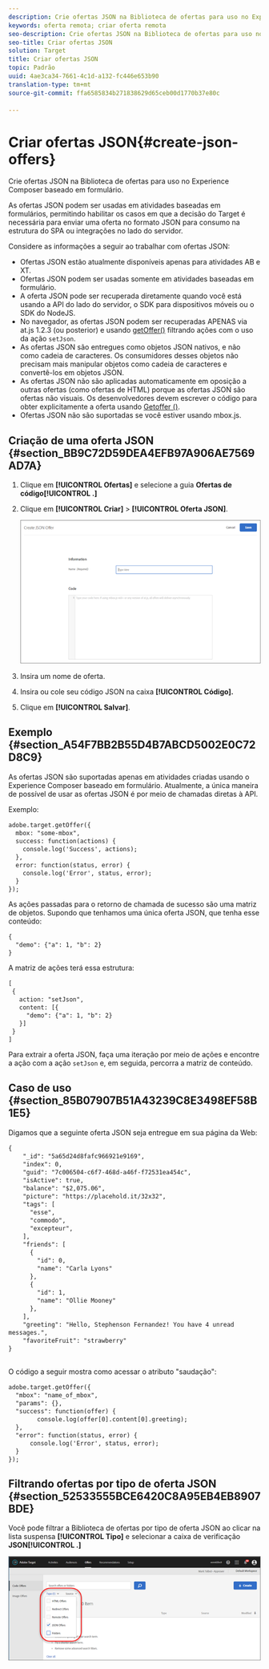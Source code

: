 ```yaml
---
description: Crie ofertas JSON na Biblioteca de ofertas para uso no Experience Composer baseado em formulário.
keywords: oferta remota; criar oferta remota
seo-description: Crie ofertas JSON na Biblioteca de ofertas para uso no Experience Composer baseado em formulário.
seo-title: Criar ofertas JSON
solution: Target
title: Criar ofertas JSON
topic: Padrão
uuid: 4ae3ca34-7661-4c1d-a132-fc446e653b90
translation-type: tm+mt
source-git-commit: ffa6585834b271838629d65ceb00d1770b37e80c

---
```



# Criar ofertas JSON{#create-json-offers}

Crie ofertas JSON na Biblioteca de ofertas para uso no Experience Composer baseado em formulário.

As ofertas JSON podem ser usadas em atividades baseadas em formulários, permitindo habilitar os casos em que a decisão do Target é necessária para enviar uma oferta no formato JSON para consumo na estrutura do SPA ou integrações no lado do servidor.

Considere as informações a seguir ao trabalhar com ofertas JSON:

* Ofertas JSON estão atualmente disponíveis apenas para atividades AB e XT.
* Ofertas JSON podem ser usadas somente em atividades baseadas em formulário.
* A oferta JSON pode ser recuperada diretamente quando você está usando a API do lado do servidor, o SDK para dispositivos móveis ou o SDK do NodeJS.
* No navegador, as ofertas JSON podem ser recuperadas APENAS via at.js 1.2.3 (ou posterior) e usando [getOffer()](/help/c-implementing-target/c-implementing-target-for-client-side-web/adobe-target-getoffer.md) filtrando ações com o uso da ação `setJson`.
* As ofertas JSON são entregues como objetos JSON nativos, e não como cadeia de caracteres. Os consumidores desses objetos não precisam mais manipular objetos como cadeia de caracteres e convertê-los em objetos JSON.
* As ofertas JSON não são aplicadas automaticamente em oposição a outras ofertas (como ofertas de HTML) porque as ofertas JSON são ofertas não visuais. Os desenvolvedores devem escrever o código para obter explicitamente a oferta usando [Getoffer ()](/help/c-implementing-target/c-implementing-target-for-client-side-web/adobe-target-getoffer.md).
* Ofertas JSON não são suportadas se você estiver usando mbox.js.

## Criação de uma oferta JSON {#section_BB9C72D59DEA4EFB97A906AE7569AD7A}

1. Clique em **[!UICONTROL Ofertas]** e selecione a guia **Ofertas de código[!UICONTROL .]**
1. Clique em **[!UICONTROL Criar]** &gt; **[!UICONTROL Oferta JSON]**.

   ![](assets/offer-json.png)

1. Insira um nome de oferta.
1. Insira ou cole seu código JSON na caixa **[!UICONTROL Código].**
1. Clique em **[!UICONTROL Salvar]**.

## Exemplo {#section_A54F7BB2B55D4B7ABCD5002E0C72D8C9}

As ofertas JSON são suportadas apenas em atividades criadas usando o Experience Composer baseado em formulário. Atualmente, a única maneira de possível de usar as ofertas JSON é por meio de chamadas diretas à API.

Exemplo:

```
adobe.target.getOffer({ 
  mbox: "some-mbox", 
  success: function(actions) { 
    console.log('Success', actions); 
  }, 
  error: function(status, error) { 
    console.log('Error', status, error); 
  } 
});
```

As ações passadas para o retorno de chamada de sucesso são uma matriz de objetos. Supondo que tenhamos uma única oferta JSON, que tenha esse conteúdo:

```
{ 
  "demo": {"a": 1, "b": 2} 
}
```

A matriz de ações terá essa estrutura:

```
[ 
 { 
   action: "setJson", 
   content: [{ 
     "demo": {"a": 1, "b": 2} 
   }] 
 }  
]
```

Para extrair a oferta JSON, faça uma iteração por meio de ações e encontre a ação com a ação `setJson` e, em seguida, percorra a matriz de conteúdo.

## Caso de uso {#section_85B07907B51A43239C8E3498EF58B1E5}

Digamos que a seguinte oferta JSON seja entregue em sua página da Web:

```
{ 
    "_id": "5a65d24d8fafc966921e9169", 
    "index": 0, 
    "guid": "7c006504-c6f7-468d-a46f-f72531ea454c", 
    "isActive": true, 
    "balance": "$2,075.06", 
    "picture": "https://placehold.it/32x32", 
    "tags": [ 
      "esse", 
      "commodo", 
      "excepteur", 
    ], 
    "friends": [ 
      { 
        "id": 0, 
        "name": "Carla Lyons" 
      }, 
      { 
        "id": 1, 
        "name": "Ollie Mooney" 
      }, 
    ], 
    "greeting": "Hello, Stephenson Fernandez! You have 4 unread messages.", 
    "favoriteFruit": "strawberry" 
} 
  
```

O código a seguir mostra como acessar o atributo &quot;saudação&quot;:

```
adobe.target.getOffer({   
  "mbox": "name_of_mbox", 
  "params": {}, 
  "success": function(offer) {           
        console.log(offer[0].content[0].greeting); 
  },   
  "error": function(status, error) {           
      console.log('Error', status, error); 
  } 
});
```

## Filtrando ofertas por tipo de oferta JSON {#section_52533555BCE6420C8A95EB4EB8907BDE}

Você pode filtrar a Biblioteca de ofertas por tipo de oferta JSON ao clicar na lista suspensa **[!UICONTROL Tipo]** e selecionar a caixa de verificação **JSON[!UICONTROL .]**

![](assets/offer-json-filter.png)

